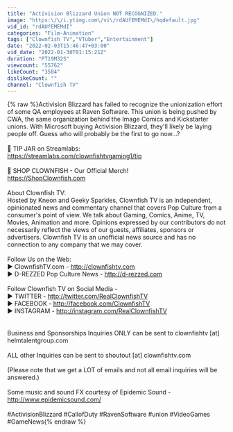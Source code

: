 ```yaml
---
title: "Activision Blizzard Union NOT RECOGNIZED."
image: "https:\/\/i.ytimg.com\/vi\/rdAUfEMEMdI\/hqdefault.jpg"
vid_id: "rdAUfEMEMdI"
categories: "Film-Animation"
tags: ["Clownfish TV","VTuber","Entertainment"]
date: "2022-02-03T15:46:47+03:00"
vid_date: "2022-01-30T01:15:21Z"
duration: "PT19M32S"
viewcount: "55762"
likeCount: "3504"
dislikeCount: ""
channel: "Clownfish TV"
---
```

{% raw %}Activision Blizzard has failed to recognize the unionization effort of some QA employees at Raven Software. This union is being pushed by CWA, the same organization behind the Image Comics and Kickstarter unions. With Microsoft buying Activision Blizzard, they'll likely be laying people off. Guess who will probably be the first to go now...?<br /><br />🍯 TIP JAR on Streamlabs:<br /><a rel="nofollow" target="blank" href="https://streamlabs.com/clownfishtvgaming1/tip">https://streamlabs.com/clownfishtvgaming1/tip</a><br /><br />🛒 SHOP CLOWNFISH - Our Official Merch!<br /><a rel="nofollow" target="blank" href="https://ShopClownfish.com">https://ShopClownfish.com</a><br /><br />About Clownfish TV:<br />Hosted by Kneon and Geeky Sparkles, Clownfish TV is an independent, opinionated news and commentary channel that covers Pop Culture from a consumer's point of view. We talk about Gaming, Comics, Anime, TV, Movies, Animation and more. Opinions expressed by our contributors do not necessarily reflect the views of our guests, affiliates, sponsors or advertisers. Clownfish TV is an unofficial news source and has no connection to any company that we may cover.<br /><br />Follow Us on the Web:<br />► ClownfishTV.com - <a rel="nofollow" target="blank" href="http://clownfishtv.com">http://clownfishtv.com</a><br />► D-REZZED Pop Culture News - <a rel="nofollow" target="blank" href="http://d-rezzed.com">http://d-rezzed.com</a><br /><br />Follow Clownfish TV on Social Media -<br />► TWITTER - <a rel="nofollow" target="blank" href="http://twitter.com/RealClownfishTV">http://twitter.com/RealClownfishTV</a><br />► FACEBOOK - <a rel="nofollow" target="blank" href="http://facebook.com/ClownfishTV">http://facebook.com/ClownfishTV</a><br />► INSTAGRAM - <a rel="nofollow" target="blank" href="http://instagram.com/RealClownfishTV">http://instagram.com/RealClownfishTV</a><br /><br /><br />Business  and Sponsorships Inquiries ONLY can be sent to clownfishtv [at] helmtalentgroup.com <br /><br />ALL other Inquiries can be sent to shoutout [at] clownfishtv.com<br /><br />(Please note that we get a LOT of emails and not all email inquiries will be answered.)<br /><br />Some music and sound FX courtesy of Epidemic Sound - <a rel="nofollow" target="blank" href="http://www.epidemicsound.com/">http://www.epidemicsound.com/</a><br /><br />#ActivisionBlizzard #CallofDuty #RavenSoftware #union #VideoGames #GameNews{% endraw %}
